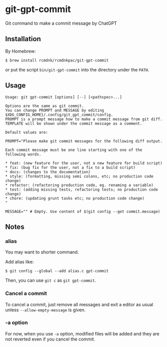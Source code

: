 # git-gpt-commit

Git command to make a commit message by ChatGPT

## Installation

By Homebrew:

```
$ brew install rcmdnk/rcmdnkpac/git-gpt-commit
```

or put the script `bin/git-gpt-commit` into the directory under the `PATH`.

## Usage

```
Usage: git gpt-commit [options] [--] [<pathspec>...]

Options are the same as git commit.
You can change PROMPT and MESSAGE by editing $XDG_CONFIG_HOME}/.config/git_gpt_commit/config.
PROMPT is a prompt message how to make a commit message from git diff.
TEMPLATE will be shown under the commit message as a comment.

Default values are:

PROMPT="Please make git commit messages for the following diff output.

Each commit message must be one line starting with one of the following words.

* feat: (new feature for the user, not a new feature for build script)
* fix: (bug fix for the user, not a fix to a build script)
* docs: (changes to the documentation)
* style: (formatting, missing semi colons, etc; no production code change)
* refactor: (refactoring production code, eg. renaming a variable)
* test: (adding missing tests, refactoring tests; no production code change)
* chore: (updating grunt tasks etc; no production code change)
"

MESSAGE="" # Empty. Use content of $(git config --get commit.message)
```

## Notes

### alias

You may want to shorter command.

Add alias like:

```
$ git config --global --add alias.c gpt-commit
```

Then, you can use `git c` as `git gpt-commit`.

### Cancel a commit

To cancel a commit, just remove all messages and exit a editor as usual unless `--allow-empty-message` is given.

### -a option

For now, when you use `-a` option, modified files will be added and they are not reverted even if you cancel the commit.
